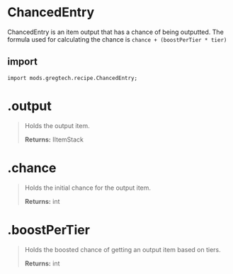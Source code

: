 # ChancedEntry
ChancedEntry is an item output that has a chance of being outputted. The formula used for calculating the chance is `chance + (boostPerTier * tier)`

## import
`import mods.gregtech.recipe.ChancedEntry;`

# .output
>Holds the output item.
>
>**Returns:** IItemStack 

# .chance
>Holds the initial chance for the output item.
>
>**Returns:** int

# .boostPerTier
>Holds the boosted chance of getting an output item based on tiers.
>
>**Returns:** int
